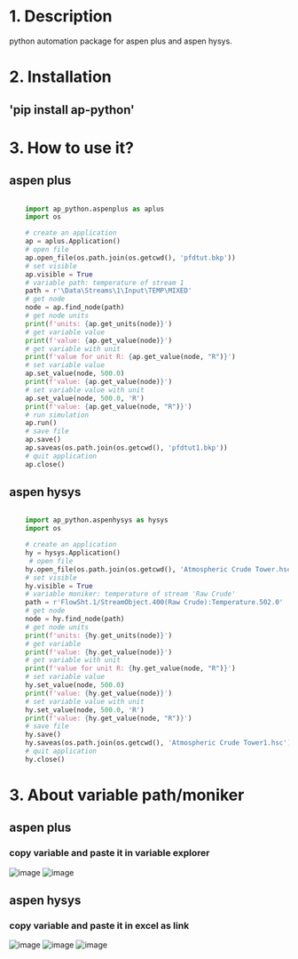 # 1. Description
python automation package for aspen plus and aspen hysys.

# 2. Installation
## 'pip install ap-python'

# 3. How to use it?
## aspen plus
```python

    import ap_python.aspenplus as aplus
    import os

    # create an application
    ap = aplus.Application()
    # open file
    ap.open_file(os.path.join(os.getcwd(), 'pfdtut.bkp'))
    # set visible
    ap.visible = True
    # variable path: temperature of stream 1
    path = r'\Data\Streams\1\Input\TEMP\MIXED'
    # get node
    node = ap.find_node(path)
    # get node units
    print(f'units: {ap.get_units(node)}')
    # get variable value
    print(f'value: {ap.get_value(node)}')
    # get variable with unit
    print(f'value for unit R: {ap.get_value(node, "R")}')
    # set variable value
    ap.set_value(node, 500.0)
    print(f'value: {ap.get_value(node)}')
    # set variable value with unit
    ap.set_value(node, 500.0, 'R')
    print(f'value: {ap.get_value(node, "R")}')
    # run simulation
    ap.run()
    # save file
    ap.save()
    ap.saveas(os.path.join(os.getcwd(), 'pfdtut1.bkp'))
    # quit application
    ap.close()
```
## aspen hysys
```python

    import ap_python.aspenhysys as hysys
    import os

    # create an application
    hy = hysys.Application()
     # open file
    hy.open_file(os.path.join(os.getcwd(), 'Atmospheric Crude Tower.hsc'))
    # set visible
    hy.visible = True
    # variable moniker: temperature of stream 'Raw Crude'
    path = r'FlowSht.1/StreamObject.400(Raw Crude):Temperature.502.0'
    # get node
    node = hy.find_node(path)
    # get node units
    print(f'units: {hy.get_units(node)}')
    # get variable
    print(f'value: {hy.get_value(node)}')
    # get variable with unit
    print(f'value for unit R: {hy.get_value(node, "R")}')
    # set variable value
    hy.set_value(node, 500.0)
    print(f'value: {hy.get_value(node)}')
    # set variable value with unit
    hy.set_value(node, 500.0, 'R')
    print(f'value: {hy.get_value(node, "R")}')
    # save file
    hy.save()
    hy.saveas(os.path.join(os.getcwd(), 'Atmospheric Crude Tower1.hsc'))
    # quit application
    hy.close()
```
# 3. About variable path/moniker
## aspen plus
### copy variable and paste it in variable explorer
![image](https://github.com/bshaoCN/ap-python/blob/master/ap-python/ap_python/tests/screenshots/aplus.1.png)
![image](https://github.com/bshaoCN/ap-python/blob/master/ap-python/ap_python/tests/screenshots/aplus.2.png)
## aspen hysys
### copy variable and paste it in excel as link
![image](https://github.com/bshaoCN/ap-python/blob/master/ap-python/ap_python/tests/screenshots/hysys.1.png)
![image](https://github.com/bshaoCN/ap-python/blob/master/ap-python/ap_python/tests/screenshots/hysys.2.png)
![image](https://github.com/bshaoCN/ap-python/blob/master/ap-python/ap_python/tests/screenshots/hysys.3.png)
